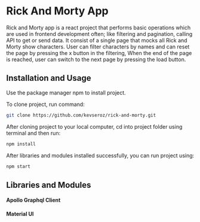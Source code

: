 # Rick And Morty App

Rick and Morty app is a react project that performs basic operations which are used in frontend development often; like filtering and pagination, calling API to get or send data. It consist of a single page that mocks all Rick and Morty show characters. User can filter characters by names and can reset the page by pressing the x button in the filtering, When the end of the page is reached, user can switch to the next page by pressing the load button. 

## Installation and Usage

Use the package manager npm to install project.

To clone project, run command:


```bash
git clone https://github.com/kevseroz/rick-and-morty.git
```

After cloning project to your local computer, cd into project folder using terminal and then run:

 ```bash
 npm install
 ```

After libraries and modules installed successfully, you can run project using:

 ```bash
 npm start
 ```

## Libraries and Modules

#### Apollo Graphql Client

#### Material UI
